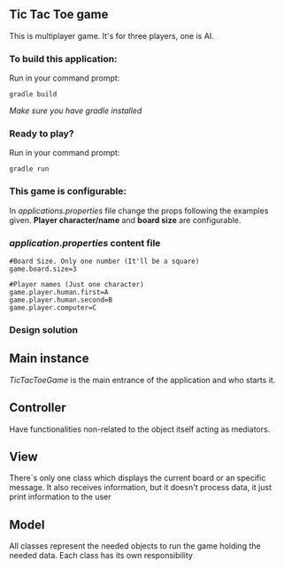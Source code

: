 ## Tic Tac Toe game

This is multiplayer game. It's for three players, one is AI.

### To build this application:
Run in your command prompt:
```
gradle build
```
*Make sure you have gradle installed*

### Ready to play?
Run in your command prompt:
```
gradle run
```

### This game is configurable:
In *applications.properties* file change the props following the examples given. **Player character/name** and **board size** are configurable.


### _application.properties_ content file

```
#Board Size. Only one number (It'll be a square)
game.board.size=3

#Player names (Just one character)
game.player.human.first=A
game.player.human.second=B
game.player.computer=C
```

### Design solution

## Main instance
_TicTacToeGame_ is the main entrance of the application and who starts it.
## Controller
Have functionalities non-related to the object itself acting as mediators.
## View
There´s only one class which displays the current board or an specific message. 
It also receives information, but it doesn't process data, it just print information to the user
## Model
All classes represent the needed objects to run the game holding the needed data. Each class has its own responsibility
